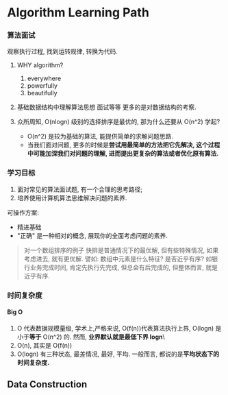 # Algorithm Learning Path

### 算法面试

观察执行过程, 找到运转规律, 转换为代码.

1. WHY algorithm?
   1. everywhere
   2. powerfully
   3. beautifully

2. 基础数据结构中理解算法思想
面试等等 更多的是对数据结构的考察.

3. 众所周知, O(nlogn) 级别的选择排序是最优的, 那为什么还要从 O(n^2) 学起?
   - O(n^2) 是较为基础的算法, 能提供简单的求解问题思路.
   - 当我们面对问题, 更多的时候是**尝试用最简单的方法把它先解决, 这个过程中可能加深我们对问题的理解, 进而提出更复杂的算法或者优化原有算法.**

### 学习目标

1. 面对常见的算法面试题, 有一个合理的思考路径;
2. 培养使用计算机算法思维解决问题的素养.

可操作方案:

* 精进基础
* "正确" 是一种相对的概念, 展现你的全面考虑问题的素养.

> 对一个数组排序的例子
> 快排是普通情况下的最优解, 但有些特殊情况, 如果考虑进去, 就有更优解.
> 譬如: 数组中元素是什么特征? 是否近乎有序? 如银行业务完成时间, 肯定先执行先完成, 但总会有后完成的, 但整体而言, 就是近乎有序.

### 时间复杂度

#### Big O

1. O 代表数据规模量级, 学术上,严格来说, O(f(n))代表算法执行上界, O(logn) 是小于**等于** O(n^2) 的. 然而, **业界默认就是最低下界 logn**\
2. O(n), 其实是 O(f(n))
3. O(logn) 有三种状态, 最差情况, 最好, 平均. 一般而言, 都说的是**平均状态下的时间复杂度.**

## Data Construction
